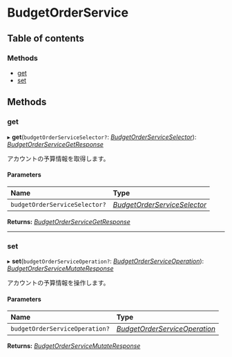 # BudgetOrderService


## Table of contents

### Methods

- [get](budgetorderservice.md#get)
- [set](budgetorderservice.md#set)

## Methods

### get

▸ **get**(`budgetOrderServiceSelector?`: [*BudgetOrderServiceSelector*](../../data/display/budgetorderserviceselector.md)): [*BudgetOrderServiceGetResponse*](../../data/display/budgetorderservicegetresponse.md)

<div lang=\"ja\">アカウントの予算情報を取得します。</div> 

#### Parameters

| Name | Type |
| :------ | :------ |
| `budgetOrderServiceSelector?` | [*BudgetOrderServiceSelector*](../../data/display/budgetorderserviceselector.md) |

**Returns:** [*BudgetOrderServiceGetResponse*](../../data/display/budgetorderservicegetresponse.md)

___

### set

▸ **set**(`budgetOrderServiceOperation?`: [*BudgetOrderServiceOperation*](../../data/display/budgetorderserviceoperation.md)): [*BudgetOrderServiceMutateResponse*](../../data/display/budgetorderservicemutateresponse.md)

<div lang=\"ja\">アカウントの予算情報を操作します。</div> 

#### Parameters

| Name | Type |
| :------ | :------ |
| `budgetOrderServiceOperation?` | [*BudgetOrderServiceOperation*](../../data/display/budgetorderserviceoperation.md) |

**Returns:** [*BudgetOrderServiceMutateResponse*](../../data/display/budgetorderservicemutateresponse.md)

